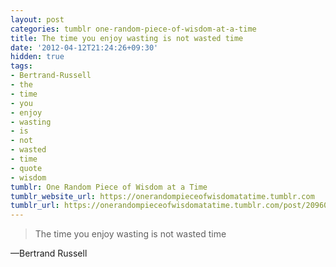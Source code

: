 ```yaml
---
layout: post
categories: tumblr one-random-piece-of-wisdom-at-a-time
title: The time you enjoy wasting is not wasted time
date: '2012-04-12T21:24:26+09:30'
hidden: true
tags:
- Bertrand-Russell
- the
- time
- you
- enjoy
- wasting
- is
- not
- wasted
- time
- quote
- wisdom
tumblr: One Random Piece of Wisdom at a Time
tumblr_website_url: https://onerandompieceofwisdomatatime.tumblr.com
tumblr_url: https://onerandompieceofwisdomatatime.tumblr.com/post/20960120282/the-time-you-enjoy-wasting-is-not-wasted-time
---
```

> The time you enjoy wasting is not wasted time

—Bertrand Russell
